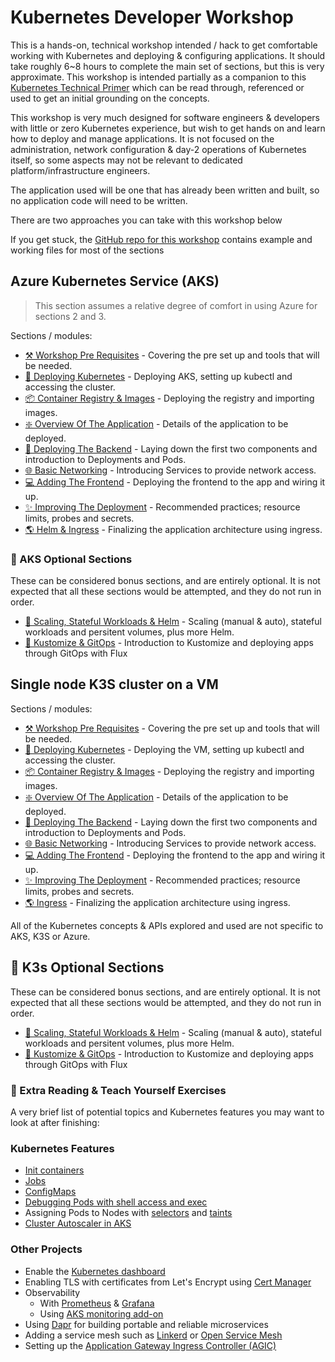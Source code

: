 # Kubernetes Developer Workshop

This is a hands-on, technical workshop intended / hack to get comfortable working with Kubernetes and deploying & configuring applications. It should take roughly 6~8 hours to complete the main set of sections, but this is very approximate. This workshop is intended partially as a companion to this [Kubernetes Technical Primer](https://github.com/benc-uk/kube-primer) which can be read through, referenced or used to get an initial grounding on the concepts.

This workshop is very much designed for software engineers & developers with little or zero Kubernetes experience, but wish to get hands on and learn how to deploy and manage applications. It is not focused on the administration, network configuration & day-2 operations of Kubernetes itself, so some aspects may not be relevant to dedicated platform/infrastructure engineers.

The application used will be one that has already been written and built, so no application code will need to be written.

There are two approaches you can take with this workshop below

If you get stuck, the [GitHub repo for this workshop](https://github.com/benc-uk/kube-workshop) contains example and working files for most of the sections

## Azure Kubernetes Service (AKS)

> This section assumes a relative degree of comfort in using Azure for sections 2 and 3.

Sections / modules:

- [⚒️ Workshop Pre Requisites](00-pre-reqs/readme.md) - Covering the pre set up and tools that will be needed.
- [🚦 Deploying Kubernetes](01-cluster/readme.md) - Deploying AKS, setting up kubectl and accessing the cluster.
- [📦 Container Registry & Images](02-container-registry/readme.md) - Deploying the registry and importing images.
- [❇️ Overview Of The Application](03-the-application/readme.md) - Details of the application to be deployed.
- [🚀 Deploying The Backend](04-deployment/readme.md) - Laying down the first two components and introduction to Deployments and Pods.
- [🌐 Basic Networking](05-network-basics/readme.md) - Introducing Services to provide network access.
- [💻 Adding The Frontend](06-frontend/readme.md) - Deploying the frontend to the app and wiring it up.
- [✨ Improving The Deployment](07-improvements/readme.md) - Recommended practices; resource limits, probes and secrets.
- [🌎 Helm & Ingress](08-helm-ingress/readme.md) - Finalizing the application architecture using ingress.

### 🍵 AKS Optional Sections

These can be considered bonus sections, and are entirely optional. It is not expected that all these sections would be attempted, and they do not run in order.

- [🤯 Scaling, Stateful Workloads & Helm](09-extra-advanced/readme.md) - Scaling (manual & auto), stateful workloads and persitent volumes, plus more Helm.
- [🧩 Kustomize & GitOps](10-gitops-flux/readme.md) - Introduction to Kustomize and deploying apps through GitOps with Flux

## Single node K3S cluster on a VM

Sections / modules:

- [⚒️ Workshop Pre Requisites](k3s/00-pre-reqs/readme.md) - Covering the pre set up and tools that will be needed.
- [🚦 Deploying Kubernetes](k3s/01-cluster/readme.md) - Deploying the VM, setting up kubectl and accessing the cluster.
- [📦 Container Registry & Images](k3s/02-container-registry/readme.md) - Deploying the registry and importing images.
- [❇️ Overview Of The Application](03-the-application/readme.md) - Details of the application to be deployed.
- [🚀 Deploying The Backend](04-deployment/readme.md) - Laying down the first two components and introduction to Deployments and Pods.
- [🌐 Basic Networking](k3s/05-network-basics/readme.md) - Introducing Services to provide network access.
- [💻 Adding The Frontend](k3s/06-frontend/readme.md) - Deploying the frontend to the app and wiring it up.
- [✨ Improving The Deployment](k3s/07-improvements/readme.md) - Recommended practices; resource limits, probes and secrets.
- [🌎 Ingress](k3s/08-ingress/readme.md) - Finalizing the application architecture using ingress.

All of the Kubernetes concepts & APIs explored and used are not specific to AKS, K3S or Azure.

## 🍵 K3s Optional Sections

These can be considered bonus sections, and are entirely optional. It is not expected that all these sections would be attempted, and they do not run in order.

- [🤯 Scaling, Stateful Workloads & Helm](k3s/09-extra-advanced/readme.md) - Scaling (manual & auto), stateful workloads and persitent volumes, plus more Helm.
- [🧩 Kustomize & GitOps](k3s/10-gitops-flux/readme.md) - Introduction to Kustomize and deploying apps through GitOps with Flux

### 📖 Extra Reading & Teach Yourself Exercises

A very brief list of potential topics and Kubernetes features you may want to look at after finishing:

### Kubernetes Features

- [Init containers](https://kubernetes.io/docs/concepts/workloads/pods/init-containers/)
- [Jobs](https://kubernetes.io/docs/concepts/workloads/controllers/job/)
- [ConfigMaps](https://kubernetes.io/docs/concepts/configuration/configmap/)
- [Debugging Pods with shell access and exec](https://kubernetes.io/docs/tasks/debug-application-cluster/get-shell-running-container/)
- Assigning Pods to Nodes with [selectors](https://kubernetes.io/docs/concepts/scheduling-eviction/assign-pod-node/) and [taints](https://kubernetes.io/docs/concepts/scheduling-eviction/taint-and-toleration/)
- [Cluster Autoscaler in AKS](https://docs.microsoft.com/azure/aks/cluster-autoscaler)

### Other Projects

- Enable the [Kubernetes dashboard](https://github.com/kubernetes/dashboard)
- Enabling TLS with certificates from Let's Encrypt using [Cert Manager](https://cert-manager.io/docs/)
- Observability
  - With [Prometheus](https://artifacthub.io/packages/helm/prometheus-community/prometheus) & [Grafana](https://artifacthub.io/packages/helm/grafana/grafana)
  - Using [AKS monitoring add-on](https://docs.microsoft.com/azure/azure-monitor/containers/container-insights-overview)
- Using [Dapr](https://dapr.io/) for building portable and reliable microservices
- Adding a service mesh such as [Linkerd](https://linkerd.io/) or [Open Service Mesh](https://docs.microsoft.com/azure/aks/open-service-mesh-about)
- Setting up the [Application Gateway Ingress Controller (AGIC)](https://docs.microsoft.com/azure/application-gateway/ingress-controller-overview)
